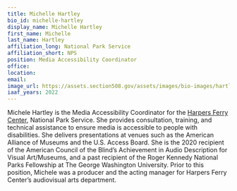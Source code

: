 ```yaml
---
title: Michelle Hartley
bio_id: michelle-hartley
display_name: Michelle Hartley
first_name: Michelle
last_name: Hartley
affiliation_long: National Park Service
affiliation_short: NPS
position: Media Accessibility Coordinator
office: 
location: 
email: 
image_url: https://assets.section508.gov/assets/images/bio-images/hartley-michelle.png
iaaf_years: 2022
---
```

Michele Hartley is the Media Accessibility Coordinator for the [Harpers Ferry Center](https://www.nps.gov/subjects/hfc/index.htm), National Park Service. She provides consultation, training, and technical assistance to ensure media is accessible to people with disabilities. She delivers presentations at venues such as the American Alliance of Museums and the U.S. Access Board. She is the 2020 recipient of the American Council of the Blind’s Achievement in Audio Description for Visual Art/Museums, and a past recipient of the Roger Kennedy National Parks Fellowship at The George Washington University. Prior to this position, Michele was a producer and the acting manager for Harpers Ferry Center’s audiovisual arts department.